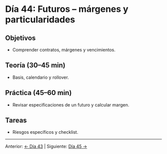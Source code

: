 # Día 44: Futuros – márgenes y particularidades

## Objetivos
- Comprender contratos, márgenes y vencimientos.

## Teoría (30–45 min)
- Basis, calendario y rollover.

## Práctica (45–60 min)
- Revisar especificaciones de un futuro y calcular margen.

## Tareas
- Riesgos específicos y checklist.

---
Anterior: [← Día 43](Dia_43.md) | Siguiente: [Día 45 →](Dia_45.md)
